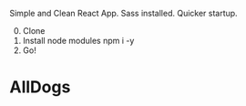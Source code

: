 Simple and Clean React App. Sass installed. Quicker startup.

0. Clone
1. Install node modules npm i -y
2. Go!
# AllDogs
